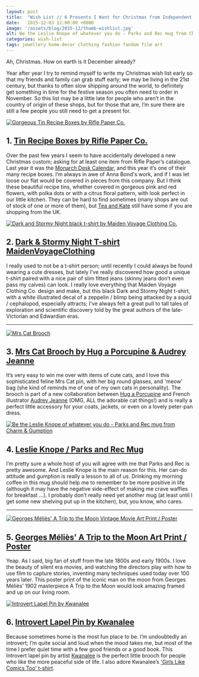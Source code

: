 ```yaml
---
layout: post
title:  "Wish List // 6 Presents I Want for Christmas from Independent Artists &amp; Makers"
date:   2015-12-03 12:00:00 +0000
image: '/assets/blog/2015-12/thumb-wishlist.jpg'
alt: Be the Leslie Knope of whatever you do - Parks and Rec mug from Charm &amp; Gumption
categories: wish-list
tags: jewellery home-decor clothing fashion fandom film art
---
```


<p class="intro">Ah, Christmas. How on earth is it December already?</p>

Year after year I try to remind myself to write my Christmas wish list early so that my friends and family can grab stuff early; we may be living in the 21st century, but thanks to often slow shipping around the world, to definitely get something in time for the festive season you often need to order in November. So this list may be a little late for people who aren’t in the country of origin of these shops, but for those that are, I’m sure there are still a few people you still need to get a present for.

<div class="row">
	<div class="col-md-6">
		<a href="https://riflepaperco.com/shop/recipe-boxes-cards/" title="Gorgeous Tin Recipe Boxes by Rifle Paper Co."><img src="/assets/blog/2015-12/rifle-paper-recipe-tin.jpg" alt="Gorgeous Tin Recipe Boxes by Rifle Paper Co."></a>
		<h2>1. <a href="https://riflepaperco.com/shop/recipe-boxes-cards/" title="Gorgeous Tin Recipe Boxes by Rifle Paper Co.">Tin Recipe Boxes by Rifle Paper Co.</a></h2>
		<p>Over the past few years I seem to have accidentally developed a new Christmas custom; asking for at least one item from Rifle Paper’s catalogue. Last year it was the <a href="https://riflepaperco.com/2015-monarch-desk-calendar/" title="Monarch Desk Calendar">Monarch Desk Calendar</a>, and this year it’s one of their many recipe boxes. I’m always in awe of Anna Bond's work, and if I was let loose our flat would be covered in pieces from this company. But I think these beautiful recipe tins, whether covered in gorgeous pink and red flowers, with polka dots or with a citrus floral pattern, with look perfect in our little kitchen. They can be hard to find sometimes (many shops are out of stock of one or more of them), but <a href="http://teaandkate.co.uk/search?q=rifle+paper+recipe" title="Tin Recipe Boxes by Rifle Paper Co. from Tea and Kate">Tea and Kate</a> still have some if you are shopping from the UK.</p>
	</div>
	<div class="col-md-6">
		<a href="https://www.etsy.com/listing/130683112/preorder-dark-and-stormy-night-ladies" title="Dark and Stormy Night black t-shirt by Maiden Voyage Clothing Co. on Etsy"><img src="/assets/blog/2015-12/dark-stormy-night-tshirt-maidenvoyageclothing.jpg" alt="Dark and Stormy Night black t-shirt by Maiden Voyage Clothing Co."></a>
		<h2>2. <a href="https://www.etsy.com/listing/130683112/preorder-dark-and-stormy-night-ladies" title="Dark and Stormy Night black t-shirt by Maiden Voyage Clothing Co. on Etsy">Dark &amp; Stormy Night T-shirt MaidenVoyageClothing</a></h2>
		<p>I really used to not be a t-shirt person; until recently I could always be found wearing a cute dresses, but lately I’ve really discovered how good a unique t-shirt paired with a nice pair of slim fitted jeans (skinny jeans don’t even pass my calves) can look. I really love everything that Maiden Voyage Clothing Co. design and make, but this black Dark and Stormy Night t-shirt, with a white illustrated decal of a zeppelin / blimp being attacked by a squid / cephalopod, especially attracts; I’ve always felt a great pull to tall tales of exploration and scientific discovery told by the great authors of the late-Victorian and Edwardian eras.</p>
	</div>
</div>

* * *

<div class="row">
	<div class="col-md-6">
		<a href="http://hannahzakari.co.uk/collections/jewellery/products/audrey-jeanne-mrs-cat-brooch" title="Mrs Cat Brooch on the Hannah Zakari Online Store"><img src="/assets/blog/2015-12/mrs-cat-brooch-audrey-jeanne.jpg" alt="Mrs Cat Brooch"></a>
		<h2>3. <a href="http://hannahzakari.co.uk/collections/jewellery/products/audrey-jeanne-mrs-cat-brooch" title="Mrs Cat Brooch on the Hannah Zakari Online Store">Mrs Cat Brooch by Hug a Porcupine &amp; Audrey Jeanne</a></h2>
		<p>It’s very easy to win me over with items of cute cats, and I love this sophisticated feline Mrs Cat pin, with her big round glasses, and  'meow’ bag (she kind of reminds me of one of my own cats in personality). The brooch is part of a new collaboration between <a href="http://www.hugaporcupine.com" title="Hug a Porcupine Website">Hug a Porcupine</a> and French illustrator <a href="http://audreyjeanne.fr" title="Illustrator Audrey Jeanne Website">Audrey Jeanne</a> (OMG, ALL the adorable cat things!) and is really a perfect little accessory for your coats, jackets, or even on a lovely peter-pan dress.</p>
	</div>
	<div class="col-md-6">
		<a href="http://charmandgumption.com/products/be-the-knope-mug" title="Be the Leslie Knope of whatever you do - Parks and Rec mug from Charm &amp; Gumption"><img src="/assets/blog/2015-12/leslie-knope-parks-and-rec-mug.jpg" alt="Be the Leslie Knope of whatever you do - Parks and Rec mug from Charm &amp; Gumption"></a>
		<h2>4. <a href="http://charmandgumption.com/products/be-the-knope-mug" title="Be the Leslie Knope of whatever you do - Parks and Rec mug from Charm &amp; Gumption">Leslie Knope / Parks and Rec Mug</a></h2>
		<p>I’m pretty sure a whole host of you will agree with me that Parks and Rec is pretty awesome. And Leslie Knope is the main reason for this. Her can-do attitude and gumption is really a lesson to all of us. Drinking my morning coffee in this mug should help me to remember to be more positive in life (although it may have the negative side-effect of making me crave waffles for breakfast &hellip;). I probably don’t really need yet another mug (at least until I get some new shelving put up in the kitchen), but, you know, who cares.</p>
	</div>
</div>

* * *

<div class="row">
	<div class="col-md-6">
		<a href="https://www.etsy.com/listing/219834272/a-trip-to-the-moon-poster-georges-melies" title="Georges Méliès' A Trip to the Moon Vintage Movie Art Print / Poster by DareToDreamPrints"><img src="/assets/blog/2015-12/georges-melies-trip-to-the-moon-poster.jpg" alt="Georges Méliès' A Trip to the Moon Vintage Movie Art Print / Poster"></a>
		<h2>5. <a href="https://www.etsy.com/listing/219834272/a-trip-to-the-moon-poster-georges-melies" title="Georges Méliès' A Trip to the Moon Vintage Movie Art Print / Poster by DareToDreamPrints">Georges Méliès' A Trip to the Moon Art Print / Poster</a></h2>
		<p>Yeap. As I said, big fan of stuff from the late 1800s and early 1900s. I love the beauty of silent era movies, and watching the directors play with how to use film to capture stories, inventing many techniques used today over 100 years later. This poster print of the iconic man on the moon from Georges Méliès’ 1902 masterpiece A Trip to the Moon would look amazing framed and up on our living room.</p>
	</div>
	<div class="col-md-6">
		<a href="http://cultureflockclothing.com/collections/new/products/introvert-lapel-pin" title="Introvert Lapel Pin by Kwanalee on Culture Flock Clothing"><img src="/assets/blog/2015-12/introvert-lapel-pin-kwanalee.jpg" alt="Introvert Lapel Pin by Kwanalee"></a>
		<h2>6. <a href="http://cultureflockclothing.com/collections/new/products/introvert-lapel-pin" title="Introvert Lapel Pin by Kwanalee on Culture Flock Clothing">Introvert Lapel Pin by Kwanalee</a></h2>
		<p>Because sometimes home is the most fun place to be. I’m undoubtedly an introvert; I’m quite social and loud when the mood takes me, but most of the time I prefer quiet time with a few good friends or a good book. This Introvert lapel pin by artist <a href="https://www.etsy.com/shop/kwanalee" title="Kwanalee's Etsy Store">Kwanalee</a> is the perfect little brooch for people who like the more peaceful side of life. I also adore Kwanalee’s <a href="http://cultureflockclothing.com/products/girls-like-comics-too-tee" title="Girls Like Comics Too T-shirt">'Girls Like Comics Too' t-shirt</a>.</p>
	</div>
</div>